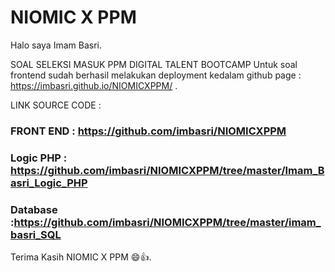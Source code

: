 # NIOMIC X PPM
Halo saya Imam Basri.

SOAL SELEKSI MASUK PPM DIGITAL TALENT BOOTCAMP
Untuk soal frontend sudah berhasil melakukan
deployment kedalam github page : https://imbasri.github.io/NIOMICXPPM/ .

LINK SOURCE CODE :
### FRONT END  : https://github.com/imbasri/NIOMICXPPM
### Logic PHP : https://github.com/imbasri/NIOMICXPPM/tree/master/Imam_Basri_Logic_PHP
### Database  :https://github.com/imbasri/NIOMICXPPM/tree/master/imam_basri_SQL

Terima Kasih NIOMIC X PPM :smile::+1:.

